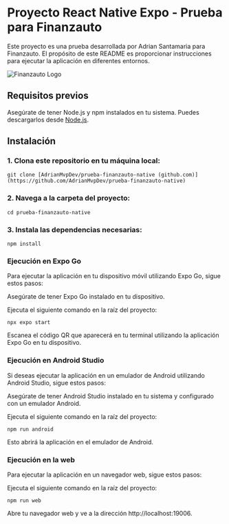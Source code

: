 # Proyecto React Native Expo - Prueba para Finanzauto

Este proyecto es una prueba desarrollada por Adrian Santamaria para Finanzauto. El propósito de este README es proporcionar instrucciones para ejecutar la aplicación en diferentes entornos.

![Finanzauto Logo](https://www.finanzauto.com.co/portal/assets/finanzauto-logo-4d8a7b8a.png)

## Requisitos previos

Asegúrate de tener Node.js y npm instalados en tu sistema. Puedes descargarlos desde [Node.js](https://nodejs.org/).

## Instalación

### 1. Clona este repositorio en tu máquina local:

    git clone [AdrianMvpDev/prueba-finanzauto-native (github.com)](https://github.com/AdrianMvpDev/prueba-finanzauto-native)

### 2. Navega a la carpeta del proyecto:

    cd prueba-finanzauto-native

### 3. Instala las dependencias necesarias:

    npm install

### Ejecución en Expo Go

Para ejecutar la aplicación en tu dispositivo móvil utilizando Expo Go, sigue estos pasos:

Asegúrate de tener Expo Go instalado en tu dispositivo.

Ejecuta el siguiente comando en la raíz del proyecto:

    npx expo start

Escanea el código QR que aparecerá en tu terminal utilizando la aplicación Expo Go en tu dispositivo.

### Ejecución en Android Studio

Si deseas ejecutar la aplicación en un emulador de Android utilizando Android Studio, sigue estos pasos:

Asegúrate de tener Android Studio instalado en tu sistema y configurado con un emulador Android.

Ejecuta el siguiente comando en la raíz del proyecto:

    npm run android

Esto abrirá la aplicación en el emulador de Android.

### Ejecución en la web

Para ejecutar la aplicación en un navegador web, sigue estos pasos:

Ejecuta el siguiente comando en la raíz del proyecto:

    npm run web

Abre tu navegador web y ve a la dirección http://localhost:19006.
